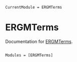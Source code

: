 ```@meta
CurrentModule = ERGMTerms
```

# ERGMTerms

Documentation for [ERGMTerms](https://github.com/jfb-h/ERGMTerms.jl).

```@index
```

```@autodocs
Modules = [ERGMTerms]
```
